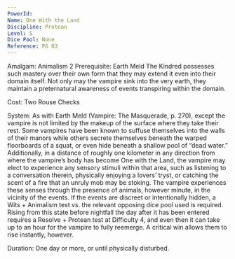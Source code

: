 ```yaml
---
PowerId: 
Name: One With the Land
Discipline: Protean
Level: 5
Dice Pool: None
Reference: PG 83
---
```




Amalgam: Animalism 2 Prerequisite: Earth Meld The Kindred possesses such mastery over their own form that they may extend it even into their domain itself. Not only may the vampire sink into the very earth, they maintain a preternatural awareness of events transpiring within the domain. 

Cost: Two Rouse Checks 

System: As with Earth Meld (Vampire: The Masquerade, p. 270), except the vampire is not limited by the makeup of the surface where they take their rest. Some vampires have been known to suffuse themselves into the walls of their manors while others secrete themselves beneath the warped floorboards of a squat, or even hide beneath a shallow pool of “dead water.” Additionally, in a distance of roughly one kilometer in any direction from where the vampire’s body has become One with the Land, the vampire may elect to experience any sensory stimuli within that area, such as listening to a conversation therein, physically enjoying a lovers’ tryst, or catching the scent of a fire that an unruly mob may be stoking. The vampire experiences these senses through the presence of animals, however minute, in the vicinity of the events. If the events are discreet or intentionally hidden, a Wits + Animalism test vs. the relevant opposing dice pool used is required. Rising from this state before nightfall the day after it has been entered requires a Resolve + Protean test at Difficulty 4, and even then it can take up to an hour for the vampire to fully reemerge. A critical win allows them to rise instantly, however. 

Duration: One day or more, or until physically disturbed. 